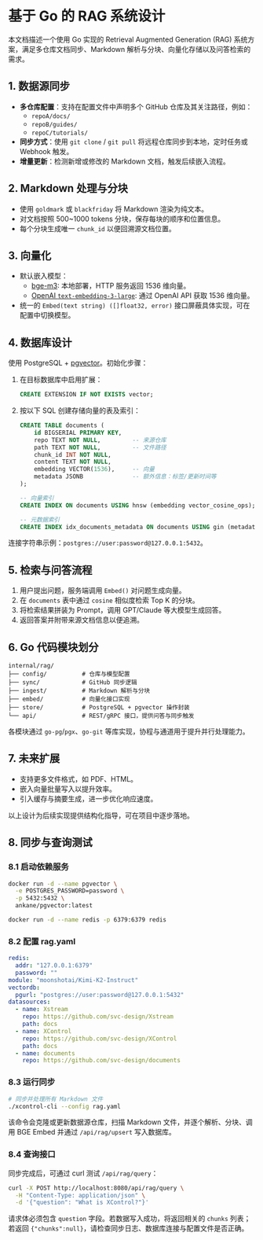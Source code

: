 # 基于 Go 的 RAG 系统设计

本文档描述一个使用 Go 实现的 Retrieval Augmented Generation (RAG) 系统方案，满足多仓库文档同步、Markdown 解析与分块、向量化存储以及问答检索的需求。

## 1. 数据源同步

- **多仓库配置**：支持在配置文件中声明多个 GitHub 仓库及其关注路径，例如：
  - `repoA/docs/`
  - `repoB/guides/`
  - `repoC/tutorials/`
- **同步方式**：使用 `git clone` / `git pull` 将远程仓库同步到本地，定时任务或 Webhook 触发。
- **增量更新**：检测新增或修改的 Markdown 文档，触发后续嵌入流程。

## 2. Markdown 处理与分块

- 使用 `goldmark` 或 `blackfriday` 将 Markdown 渲染为纯文本。
- 对文档按照 500~1000 tokens 分块，保存每块的顺序和位置信息。
- 每个分块生成唯一 `chunk_id` 以便回溯源文档位置。

## 3. 向量化

- 默认嵌入模型：
  - [bge-m3](https://github.com/BAAI-bge/): 本地部署，HTTP 服务返回 1536 维向量。
  - [OpenAI `text-embedding-3-large`](https://platform.openai.com/docs/guides/embeddings): 通过 OpenAI API 获取 1536 维向量。
- 统一的 `Embed(text string) ([]float32, error)` 接口屏蔽具体实现，可在配置中切换模型。

## 4. 数据库设计

使用 PostgreSQL + [pgvector](https://github.com/pgvector/pgvector)。初始化步骤：

1. 在目标数据库中启用扩展：
   ```sql
   CREATE EXTENSION IF NOT EXISTS vector;
   ```
2. 按以下 SQL 创建存储向量的表及索引：

   ```sql
   CREATE TABLE documents (
       id BIGSERIAL PRIMARY KEY,
       repo TEXT NOT NULL,         -- 来源仓库
       path TEXT NOT NULL,         -- 文件路径
       chunk_id INT NOT NULL,
       content TEXT NOT NULL,
       embedding VECTOR(1536),     -- 向量
       metadata JSONB              -- 额外信息：标签/更新时间等
   );

   -- 向量索引
   CREATE INDEX ON documents USING hnsw (embedding vector_cosine_ops);

   -- 元数据索引
   CREATE INDEX idx_documents_metadata ON documents USING gin (metadata);
   ```

连接字符串示例：`postgres://user:password@127.0.0.1:5432`。

## 5. 检索与问答流程

1. 用户提出问题，服务端调用 `Embed()` 对问题生成向量。
2. 在 `documents` 表中通过 `cosine` 相似度检索 Top K 的分块。
3. 将检索结果拼装为 Prompt，调用 GPT/Claude 等大模型生成回答。
4. 返回答案并附带来源文档信息以便追溯。

## 6. Go 代码模块划分

```
internal/rag/
├── config/          # 仓库与模型配置
├── sync/            # GitHub 同步逻辑
├── ingest/          # Markdown 解析与分块
├── embed/           # 向量化接口实现
├── store/           # PostgreSQL + pgvector 操作封装
└── api/             # REST/gRPC 接口，提供问答与同步触发
```

各模块通过 `go-pg`/`pgx`、`go-git` 等库实现，协程与通道用于提升并行处理能力。

## 7. 未来扩展

- 支持更多文件格式，如 PDF、HTML。
- 嵌入向量批量写入以提升效率。
- 引入缓存与摘要生成，进一步优化响应速度。

以上设计为后续实现提供结构化指导，可在项目中逐步落地。

## 8. 同步与查询测试

### 8.1 启动依赖服务

```bash
docker run -d --name pgvector \
  -e POSTGRES_PASSWORD=password \
  -p 5432:5432 \
  ankane/pgvector:latest

docker run -d --name redis -p 6379:6379 redis
```

### 8.2 配置 rag.yaml

```yaml
redis:
  addr: "127.0.0.1:6379"
  password: ""
module: "moonshotai/Kimi-K2-Instruct"
vectordb:
  pgurl: "postgres://user:password@127.0.0.1:5432"
datasources:
  - name: Xstream
    repo: https://github.com/svc-design/Xstream
    path: docs
  - name: XControl
    repo: https://github.com/svc-design/XControl
    path: docs
  - name: documents
    repo: https://github.com/svc-design/documents
```

### 8.3 运行同步

```bash
# 同步并处理所有 Markdown 文件
./xcontrol-cli --config rag.yaml
```

该命令会克隆或更新数据源仓库，扫描 Markdown 文件，并逐个解析、分块、调用 BGE Embed 并通过 `/api/rag/upsert` 写入数据库。

### 8.4 查询接口

同步完成后，可通过 curl 测试 `/api/rag/query`：

```bash
curl -X POST http://localhost:8080/api/rag/query \
  -H "Content-Type: application/json" \
  -d '{"question": "What is XControl?"}'
```

请求体必须包含 `question` 字段。若数据写入成功，将返回相关的 `chunks` 列表；若返回 `{"chunks":null}`，请检查同步日志、数据库连接与配置文件是否正确。
